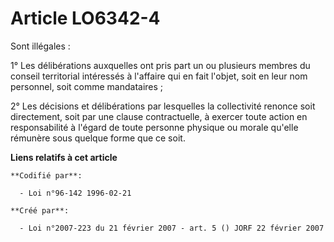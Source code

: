 # Article LO6342-4

Sont illégales :

1° Les délibérations auxquelles ont pris part un ou plusieurs membres du conseil territorial intéressés à l'affaire qui en
fait l'objet, soit en leur nom personnel, soit comme mandataires ;

2° Les décisions et délibérations par lesquelles la collectivité renonce soit directement, soit par une clause contractuelle,
à exercer toute action en responsabilité à l'égard de toute personne physique ou morale qu'elle rémunère sous quelque forme
que ce soit.

**Liens relatifs à cet article**

	**Codifié par**:

	  - Loi n°96-142 1996-02-21

	**Créé par**:

	  - Loi n°2007-223 du 21 février 2007 - art. 5 () JORF 22 février 2007
